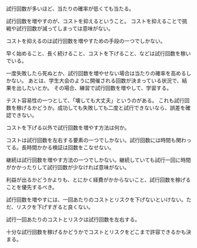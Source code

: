 試行回数が多いほど、当たりの確率が低くても当たる。

試行回数を増やすのが、コストを抑えるということ。
コストを抑えることで挑戦や試行回数が減ってしまっては意味がない。

コストを抑えるのは試行回数を増やすための手段の一つでしかない。

早く始めること、長く続けること、コストを下げること、などは試行回数を稼いでいる。

一度失敗したら死ぬとか、試行回数を増やせない場合は当たりの確率を高めるしかない。
あとは、学生大会のように開催される回数が決まっている状況で、結果を出したいとか。
その場合、練習で試行回数を増やして、学習する。

テスト容易性の一つとして、「壊しても大丈夫」というのがある。
これも試行回数を稼げるかどうか。成功しても失敗しても二度と試行できないなら、誤差を確認できない。

コストを下げる以外で試行回数を増やす方法は何か。

コストは試行回数を左右する要素の一つでしかない。試行回数には時間も関わってる。長時間かかる検証は回数をこなせない。

継続は試行回数を増やす方法の一つでしかない。継続していても試行一回に時間がかかったりして試行回数が少なければ意味がない。

利益が出るかどうかよりも、とにかく経費がかからないこと、試行回数を稼げることを優先するべき。

試行回数を増やすには、一回あたりのコストとリスクを下げないといけない。ただ、リスクを下げすぎると良くない。

試行一回あたりのコストとリスクは試行回数を左右する。

十分な試行回数を稼げるかどうかでコストとリスクをどこまで許容できるかも決まる。
